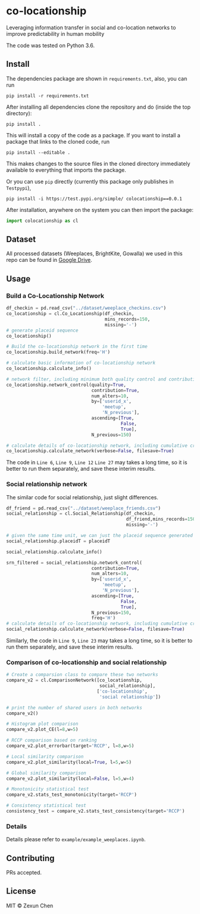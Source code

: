 # co-locationship

Leveraging information transfer in social and co-location networks to improve predictability in human mobility

The code was tested on Python 3.6.

## Install

The dependencies package are shown in `requirements.txt`, also, you can run 

```
pip install -r requirements.txt
```

After installing all dependencies clone the repository and do (inside the top directory):

```
pip install . 
```

This will install a copy of the code as a package. If you want to install a package that links to the cloned code, run

```
pip install --editable .
```

This makes changes to the source files in the cloned directory immediately available to everything that imports the package.

Or you can use `pip` directly (currently this package only publishes in `Testpypi`), 

```
pip install -i https://test.pypi.org/simple/ colocationship==0.0.1
```

After installation, anywhere on the system you can then import the package:

```python
import colocationship as cl
```

## Dataset

All processed datasets (Weeplaces, BrightKite, Gowalla) we used in this repo can be found in [Google Drive](https://drive.google.com/drive/folders/1C71Atf4x7eTAEazAPehih5_zkBqqfX4M?usp=sharing).

## Usage

### Build a Co-Locationship Network

```python
df_checkin = pd.read_csv("../dataset/weeplace_checkins.csv")
co_locationship = cl.Co_Locationship(df_checkin,
                                     mins_records=150,
                                     missing='-')
# generate placeid sequence
co_locationship()

# Build the co-locationship network in the first time
co_locationship.build_network(freq='H')

# calculate basic information of co-locationship network
co_locationship.calculate_info()

# network filter, including minimum both quality control and contribution control, and minimum 10 alters requirement and ranking.
co_locationship.network_control(quality=True, 
                                contribution=True, 
                                num_alters=10, 
                                by=['userid_x', 
                                    'meetup',
                                    'N_previous'], 
                                ascending=[True, 
                                           False, 
                                           True],
                                N_previous=150)

# calculate details of co-locationship network, including cumulative cross-entropy and cumulative cross-predictability
co_locationship.calculate_network(verbose=False, filesave=True)
```

The code in `Line 6`, `Line 9`, `Line 12` `Line 27` may takes a long time, so it is better to run them separately, and save these interim results.

### Social relationship network

The similar code for social relationship, just slight differences.

```Python
df_friend = pd.read_csv("../dataset/weeplace_friends.csv")
social_relationship = cl.Social_Relationship(df_checkin,
                                             df_friend,mins_records=150,
                                             missing='-')

# given the same time unit, we can just the placeid sequence generated by co-locationship, otherwise, also run `social_relationship()` to generate placeid sequence again.
social_relationship.placeidT = placeidT

social_relationship.calculate_info()

srn_filtered = social_relationship.network_control(
                                contribution=True, 
                                num_alters=10, 
                                by=['userid_x', 
                                    'meetup',
                                    'N_previous'], 
                                ascending=[True, 
                                           False, 
                                           True],
                                N_previous=150,
                                freq='H')
# calculate details of co-locationship network, including cumulative cross-entropy and cumulative cross-predictability
social_relationship.calculate_network(verbose=False, filesave=True)
```

Similarly, the code in  `Line 9`, `Line 23` may takes a long time, so it is better to run them separately, and save these interim results.

### Comparison of co-locationship and social relationship

```python
# Create a comparsion class to compare these two networks
compare_v2 = cl.ComparisonNetwork([co_locationship,
                                   social_relationship],
                                  ['co-locationship',
                                   'social relationship'])

# print the number of shared users in both networks
compare_v2()

# Histogram plot comparison
compare_v2.plot_CE(l=8,w=5)

# RCCP comparison based on ranking
compare_v2.plot_errorbar(target='RCCP', l=8,w=5)

# Local similarity comparison
compare_v2.plot_similarity(local=True, l=5,w=5)

# Global similarity comparison
compare_v2.plot_similarity(local=False, l=5,w=4)

# Monotonicity statistical test
compare_v2.stats_test_monotonicity(target='RCCP')

# Consistency statistical test
consistency_test = compare_v2.stats_test_consistency(target='RCCP')
```

### Details

Details please refer to `example/example_weeplaces.ipynb`.

## Contributing

PRs accepted.

## License

MIT © Zexun Chen
